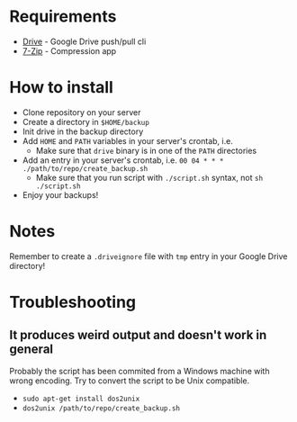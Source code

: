 # Requirements

* [Drive](https://github.com/odeke-em/drive) - Google Drive push/pull cli
* [7-Zip](http://www.7-zip.org/download.html) - Compression app

# How to install

* Clone repository on your server
* Create a directory in `$HOME/backup`
* Init drive in the backup directory
* Add `HOME` and `PATH` variables in your server's crontab, i.e. 
    * Make sure that `drive` binary is in one of the `PATH` directories
* Add an entry in your server's crontab, i.e. `00 04 * * * ./path/to/repo/create_backup.sh`
    * Make sure that you run script with `./script.sh` syntax, not `sh ./script.sh`
* Enjoy your backups!

# Notes

Remember to create a `.driveignore` file with `tmp` entry in your Google Drive directory!

# Troubleshooting

## It produces weird output and doesn't work in general
Probably the script has been commited from a Windows machine with wrong encoding. Try to convert the script to be Unix compatible.

* `sudo apt-get install dos2unix`
* `dos2unix /path/to/repo/create_backup.sh`